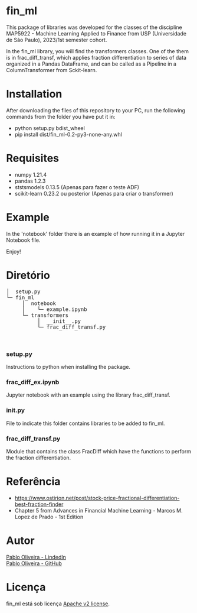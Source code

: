 # fin_ml
  This package of libraries was developed for the classes of the discipline MAP5922 - Machine Learning Applied to Finance from USP (Universidade de São Paulo), 2023/1st semester cohort.<br>

  In the fin_ml library, you will find the transformers classes. One of the them is in frac_diff_transf, which applies fraction differentiation to series of data organized in a Pandas DataFrame, and can be called as a Pipeline in a ColumnTransformer from Sckit-learn.

# Installation
  After downloading the files of this repository to your PC, run the following commands from the folder you have put it in:

* python setup.py bdist_wheel
* pip install dist/fin_ml-0.2-py3-none-any.whl

# Requisites
* numpy 1.21.4
* pandas 1.2.3
* ststsmodels 0.13.5 (Apenas para fazer o teste ADF)
* scikit-learn 0.23.2 ou posterior (Apenas para criar o transformer) 

# Example
  In the 'notebook' folder there is an example of how running it in a Jupyter Notebook file.

  Enjoy!

# Diretório
<pre>
│  setup.py
└─ fin_ml
     │  notebook
     │    └─ example.ipynb
     └─ transformers
          │  __init__.py
          └─ frac_diff_transf.py


</pre>
### setup.py
  Instructions to python when installing the package.<br>

### frac_diff_ex.ipynb
  Jupyter notebook with an example using the library frac_diff_transf.

### __init__.py
  File to indicate this folder contains libraries to be added to fin_ml.

### frac_diff_transf.py
  Module that contains the class FracDiff which have the functions to perform the fraction differentiation.

# Referência
*  https://www.ostirion.net/post/stock-price-fractional-differentiation-best-fraction-finder
*  Chapter 5 from Advances in Financial Machine Learning - Marcos M. Lopez de Prado - 1st Edition

# Autor
[Pablo Oliveira - LindedIn](https://br.linkedin.com/in/pablo-oliveira-msc-cqf-88365716)<br>
[Pablo Oliveira - GitHub](https://github.com/pablofrioli)

# Licença
fin_ml está sob licença [Apache v2 license](LICENSE).
